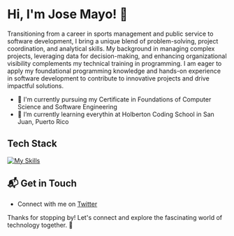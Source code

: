 # Hi, I'm Jose Mayo! 👋

Transitioning from a career in sports management and public service to software development, I bring a unique blend of problem-solving, project coordination, and analytical skills. My background in managing complex projects, leveraging data for decision-making, and enhancing organizational visibility complements my technical training in programming. I am eager to apply my foundational programming knowledge and hands-on experience in software development to contribute to innovative projects and drive impactful solutions.
<!--
![Jose Mayo's Stats](https://github-readme-stats.vercel.app/api?username=MayitoPR3&theme=vue-dark&show_icons=true&hide_border=true&count_private=true)

## 🚀 About Me
-->
- 🔭 I'm currently pursuing my Certificate in Foundations of Computer Science and Software Engineering
- 🌱 I’m currently learning everythin at Holberton Coding School in San Juan, Puerto Rico 
<!--
- 📝 I write in-depth, long-form articles on my website [theenthusiast.dev](https://theenthusiast.dev), accumulating over 20k views within just 2 months.
- 🌐 Proud member of the [Hackernoon Blogging Fellowship](https://hackernoon.com/), contributing to the tech community.
- ✍️ Content Writer at [freeCodeCamp](https://www.freecodecamp.org/), gearing up to share valuable insights with the global coding community.

## My Articles
- 
-->

## Tech Stack
[![My Skills](https://skillicons.dev/icons?i=python,js,html,css)](https://skillicons.dev)


<!--
## 🌱 Currently Exploring

- 🚀 Learning Full Stack Web Development
  - Exploring the ins and outs of React and Redux for dynamic front-end experiences.
  - Navigating through the world of React Router for seamless page transitions.
  - Styling with Tailwind CSS to create modern and responsive user interfaces.
  - Building server-side applications with Django, a powerful Python web framework.
  - Diving into PostgreSQL for efficient and scalable database management.

 ## 🏆 Achievements

- 🌟 Completed Hacktoberfest 2023 - Contributed to open source projects and celebrated the spirit of collaboration.

-->
## 📬 Get in Touch

- Connect with me on [Twitter](https://twitter.com/mayitopr3)

Thanks for stopping by! Let's connect and explore the fascinating world of technology together. 🚀



<!--

Here are some ideas to get you started:

- 🔭 I’m currently working on ...
- 🌱 I’m currently learning ...
- 👯 I’m looking to collaborate on ...
- 🤔 I’m looking for help with ...
- 💬 Ask me about ...
- 📫 How to reach me: ...
- 😄 Pronouns: ...
- ⚡ Fun fact: ...
-->
